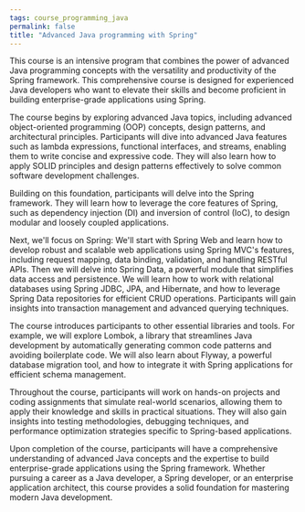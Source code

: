 ```yaml
---
tags: course_programming_java
permalink: false
title: "Advanced Java programming with Spring"
---
```


This course is an intensive program that combines the power of advanced Java programming concepts with the versatility and productivity of the Spring framework. This comprehensive course is designed for experienced Java developers who want to elevate their skills and become proficient in building enterprise-grade applications using Spring.

The course begins by exploring advanced Java topics, including advanced object-oriented programming (OOP) concepts, design patterns, and architectural principles. Participants will dive into advanced Java features such as lambda expressions, functional interfaces, and streams, enabling them to write concise and expressive code. They will also learn how to apply SOLID principles and design patterns effectively to solve common software development challenges.

Building on this foundation, participants will delve into the Spring framework. They will learn how to leverage the core features of Spring, such as dependency injection (DI) and inversion of control (IoC), to design modular and loosely coupled applications. 

Next, we'll focus on Spring: We'll start with Spring Web and learn how to develop robust and scalable web applications using Spring MVC's features, including request mapping, data binding, validation, and handling RESTful APIs. Then we will delve into Spring Data, a powerful module that simplifies data access and persistence. We will learn how to work with relational databases using Spring JDBC, JPA, and Hibernate, and how to leverage Spring Data repositories for efficient CRUD operations. Participants will gain insights into transaction management and advanced querying techniques.

The course introduces participants to other essential libraries and tools. For example, we will explore Lombok, a library that streamlines Java development by automatically generating common code patterns and avoiding boilerplate code. We will also learn about Flyway, a powerful database migration tool, and how to integrate it with Spring applications for efficient schema management.

Throughout the course, participants will work on hands-on projects and coding assignments that simulate real-world scenarios, allowing them to apply their knowledge and skills in practical situations. They will also gain insights into testing methodologies, debugging techniques, and performance optimization strategies specific to Spring-based applications.

Upon completion of the course, participants will have a comprehensive understanding of advanced Java concepts and the expertise to build enterprise-grade applications using the Spring framework. Whether pursuing a career as a Java developer, a Spring developer, or an enterprise application architect, this course provides a solid foundation for mastering modern Java development.